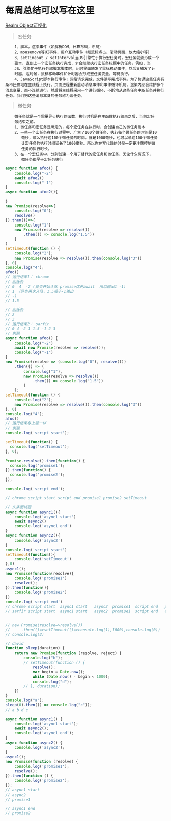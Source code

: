 # 每周总结可以写在这里

[Realm Object可视化](https://codesandbox.io/s/little-lake-31s9r?file=/index.html)

>宏任务

        1、脚本，渲染事件（如解析DOM，计算布局，布局）
        2、mousemove等UI事件，用户互动事件（如鼠标点击，滚动页面，放大缩小等）
        3、setTimeout / setInterval当JS引擎忙于执行宏任务时，宏任务就会形成一个
        副本，直到上一个宏任务执行完成，才会继续执行宏任务标题中的任务。例如，当
        JS、引擎忙于执行外部脚本脚本时，此时界面触发了鼠标移动事件，然后又触发了计
        时器，这时候，鼠标移动事件和计时器会形成宏任务变量，等待执行。
        4、JavaScript脚本执行事件；网络请求完成，文件读写完成事件。为了协调这些任务有条不扭曲地在主线程上执行，页面进程重新启动消息事件和事件循环机制，渲染内部会维护多个消息变量，而不连续进行。然后将主线程采用一个进行循环，不断地从这些任务中取任务并执行任务。我们把这些消息本身的任务称为宏任务。

>微任务

        微任务就是一个需要异步执行的函数，执行时机是在主函数执行结束之后，当前宏任
        务结束之前。
        1、微任务和宏任务是绑定的，每个宏任务在执行时，会创建自己的微任务副本
        2、一些一个宏任务在执行过程中，产生了100个微任务，执行每个微任务的时间是10
           毫秒，那么执行这100个微任务的时间。就是1000毫秒，也可以说这100个微任务
           让宏任务的执行时间延长了1000毫秒。所以你在写代码的时候一定要注意控制微
           任务的执行时长。
        3、在一个宏任务中，分别创建一个用于替代的宏任务和微任务，无论什么情况下，
           微任务都早于宏任务执行

```js
async function afoo() {
    console.log("-2")
    await afoo2()
    console.log("-1")
}
async function afoo2(){

}
new Promise(resolve=>{
    console.log("0");
    resolve()
}).then(()=>{
    console.log("1")
    new Promise(resolve => resolve())
        .then(() => console.log("1.5"))
    }
)
setTimeout(function () {
    console.log("2");
    new Promise(resolve => resolve()).then(console.log("3"))
}, 0)
console.log("4");
afoo()
// 运行结果1： chrome
// 宏任务
// 0  4  -2 (异步开始入队 promise优先await  所以输出1 -1)
// 1 （异步再次入队，1.5后于-1输出
// -1
// 1.5

// 宏任务
// 2
// 3
// 运行结果2： sarfir
// 0 4 -2 1 1.5 -1 2 3
// 例题
async function afoo() {
    console.log("-2")
    await new Promise(resolve => resolve());
    console.log("-1")
}
new Promise(resolve => (console.log("0"), resolve()))
    .then(() => (
        console.log("1"),
        new Promise(resolve => resolve())
            .then(() => console.log("1.5"))
        )
    );
setTimeout(function () {
    console.log("2");
    new Promise(resolve => resolve()).then(console.log("3"))
}, 0)
console.log("4");
afoo()
// 运行结果与上题一样
// 例题
console.log('script start');

setTimeout(function() {
  console.log('setTimeout');
}, 0);

Promise.resolve().then(function() {
  console.log('promise1');
}).then(function() {
  console.log('promise2');
});

console.log('script end');

// chrome script start script end promise1 promise2 setTimeout

// 头条面试题
async function async1(){
    console.log('async1 start')
    await async2()
    console.log('async1 end')
}
async function async2(){
    console.log('async2')
}
console.log('script start')
setTimeout(function(){
    console.log('setTimeout') 
},0)  
async1();
new Promise(function(resolve){
    console.log('promise1')
    resolve();
}).then(function(){
    console.log('promise2')
})
console.log('script end')
// chrome script start  async1 start   async2  promise1  script end   promise2  async1 end  setTimeout
// sarfir script start  async1 start   async2  promise1  script end   async1 end  promise2  setTimeout


// new Promise(resolve=>resolve())
//     .then(()=>setTimeout(()=>console.log(1),1000),console.log(0))
// console.log(2)

// david
function sleep(duration) {
    return new Promise(function (resolve, reject) {
        console.log("b");
        // setTimeout(function () {
            resolve();
            var begin = Date.now();
            while (Date.now() - begin < 1000);
            console.log("d");
        // }, duration);
    })
}
console.log("a");
sleep(0).then(() => console.log("c"));
// a b d c

async function async1() {
    console.log('async1 start');
    await async2();
    console.log('async1 end');
}
async function async2() {
    console.log('async2');
}
async1();
new Promise(function (resolve) {
    console.log('promise1');
    resolve();
}).then(function () {
    console.log('promise2');
});
// async1 start
// async2
// promise1

// async1 end
// promise2
```
